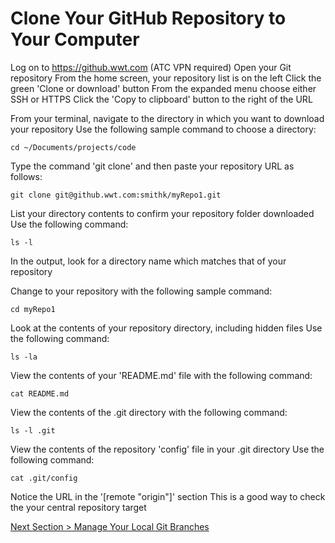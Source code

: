 # Clone Your GitHub Repository to Your Computer



Log on to https://github.wwt.com (ATC VPN required)
Open your Git repository
From the home screen, your repository list is on the left
Click the green 'Clone or download' button
From the expanded menu choose either SSH or HTTPS
Click the 'Copy to clipboard' button to the right of the URL

From your terminal, navigate to the directory in which you want to download your repository
Use the following sample command to choose a directory:



```shell
cd ~/Documents/projects/code
```



Type the command 'git clone' and then paste your repository URL as follows:



```shell
git clone git@github.wwt.com:smithk/myRepo1.git
```



List your directory contents to confirm your repository folder downloaded
Use the following command:



```shell
ls -l
```



In the output, look for a directory name which matches that of your repository

Change to your repository with the following sample command:



```shell
cd myRepo1
```



Look at the contents of your repository directory, including hidden files
Use the following command:



```shell
ls -la
```



View the contents of your 'README.md' file with the following command:



```shell
cat README.md
```



View the contents of the .git directory with the following command:



```shell
ls -l .git
```



View the contents of the repository 'config' file in your .git directory
Use the following command:



```shell
cat .git/config
```



Notice the URL in the '[remote "origin"]' section
This is a good way to check the your central repository target



[Next Section > Manage Your Local Git Branches](section_6.md "Manage Your Local Git Branches")

